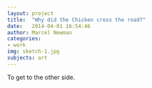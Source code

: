 ```yaml
---
layout: project
title:  "Why did the Chicken cross the road?"
date:   2014-04-01 16:54:46
author: Marcel Newman
categories:
- work
img: sketch-1.jpg
subjects: art
---
```

To get to the other side.